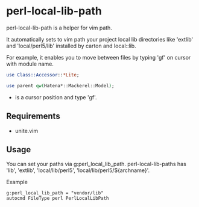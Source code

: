 # perl-local-lib-path

perl-local-lib-path is a helper for vim path.

It automatically sets to vim path your project local lib directories like 'extlib' and 'local/perl5/lib' installed by carton and local::lib.

For example, it enables you to move between files by typing 'gf' on cursor with module name.

```perl
use Class::Accessor::*Lite;

use parent qw(Hatena*::Mackerel::Model);
```
* is a cursor position and type 'gf'.

## Requirements

- unite.vim

## Usage

You can set your paths via g:perl_local_lib_path. perl-local-lib-paths has 'lib', 'extlib', 'local/lib/perl5', 'local/lib/perl5/${archname}'.

Example

```vim
g:perl_local_lib_path = "vendor/lib"
autocmd FileType perl PerlLocalLibPath
```
